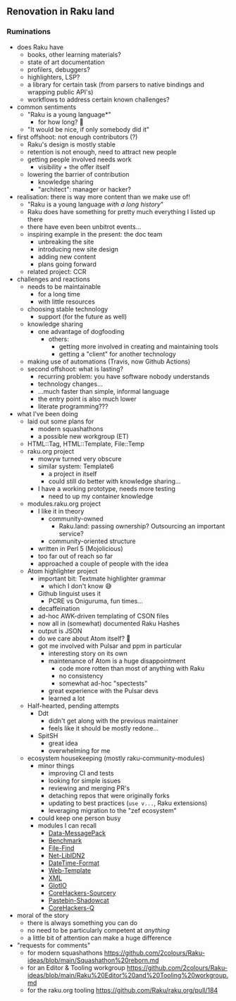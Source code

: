 ## Renovation in Raku land

### Ruminations
- does Raku have
	- books, other learning materials?
	- state of art documentation
	- profilers, debuggers?
	- highlighters, LSP?
	- a library for certain task (from parsers to native bindings and wrapping public API's)
	- workflows to address certain known challenges?
- common sentiments
	- "Raku is a young language*"
		- for how long? 🤔
	- "It would be nice, if only somebody did it"
- first offshoot: not enough contributors (?)
	- Raku's design is mostly stable
	- retention is not enough, need to attract new people
	- getting people involved needs work
		- visibility + the offer itself
	- lowering the barrier of contribution
		- knowledge sharing
		- "architect": manager or hacker?
- realisation: there is way more content than we make use of!
	- "Raku is a young language *with a long history*"
	- Raku does have something for pretty much  everything I listed up there
	- there have even been unbitrot events...
	- inspiring example in the present: the doc team
		- unbreaking the site
		- introducing new site design
		- adding new content
		- plans going forward
	- related project: CCR
- challenges and reactions
	- needs to be maintainable
		- for a long time
		- with little resources
	- choosing stable technology
		- support (for the future as well)
	- knowledge sharing
		- one advantage of dogfooding
			- others:
				- getting more involved in creating and maintaining tools
				- getting a "client" for another technology
	- making use of automations (Travis, now Github Actions)
	- second offshoot: what is lasting?
		- recurring problem: you have software nobody understands
		- technology changes...
		- ...much faster than simple, informal language
		- the entry point is also much lower
		- literate programming???
- what I've been doing
	- laid out some plans for
		- modern squashathons
		- a possible new workgroup (ET)
	- HTML::Tag, HTML::Template, File::Temp
	- raku.org project
		- mowyw turned very obscure
		- similar system: Template6
			- a project in itself
			- could still do better with knowledge sharing...
		- I have a working prototype, needs more testing
			- need to up my container knowledge
	- modules.raku.org project
		- I like it in theory
			- community-owned
				- Raku.land: passing ownership? Outsourcing an important service?
			- community-oriented structure
		- written in Perl 5 (Mojolicious)
		- too far out of reach so far
		- approached a couple of people with the idea
	- Atom highlighter project
		- important bit: Textmate highlighter grammar
			- which I don't know 😅
		- Github linguist uses it
			- PCRE vs Oniguruma, fun times...
		- decaffeination
		- ad-hoc AWK-driven templating of CSON files
		- now all in (somewhat) documented Raku Hashes
		- output is JSON
		- do we care about Atom itself? 🤔
		- got me involved with Pulsar and ppm in particular
			- interesting story on its own
			- maintenance of Atom is a huge disappointment
				- code more rotten than most of anything with Raku
				- no consistency
				- somewhat ad-hoc "spectests"
			- great experience with the Pulsar devs
			- learned a lot
	- Half-hearted, pending attempts
		- Ddt
			- didn't get along with the previous maintainer
			- feels like it should be mostly redone...
		- SpitSH
			- great idea
			- overwhelming for me
	- ecosystem housekeeping (mostly raku-community-modules)
		- minor things
			- improving CI and tests
			- looking for simple issues
			- reviewing and merging PR's
			- detaching repos that were originally forks
			- updating to best practices (`use v...`, Raku extensions)
			- leveraging migration to the "zef ecosystem"
		- could keep one person busy
		- modules I can recall
			- [Data-MessagePack](https://github.com/raku-community-modules/Data-MessagePack)
			- [Benchmark](https://github.com/raku-community-modules/Benchmark)
			- [File-Find](https://github.com/raku-community-modules/File-Find)
			- [Net-LibIDN2](https://github.com/raku-community-modules/Net-LibIDN2)
			- [DateTime-Format](https://github.com/raku-community-modules/DateTime-Format)
			- [Web-Template](https://github.com/raku-community-modules/Web-Template)
			- [XML](https://github.com/raku-community-modules/XML)
			- [GlotIO](https://github.com/raku-community-modules/GlotIO)
			- [CoreHackers-Sourcery](https://github.com/raku-community-modules/CoreHackers-Sourcery)
			- [Pastebin-Shadowcat](https://github.com/raku-community-modules/Pastebin-Shadowcat)
			- [CoreHackers-Q](https://github.com/raku-community-modules/CoreHackers-Q)
- moral of the story
	- there is always something you can do
	- no need to be particularly competent at _anything_
	- a little bit of attention can make a huge difference
- "requests for comments"
	- for modern squashathons https://github.com/2colours/Raku-ideas/blob/main/Squashathon%20reborn.md
	- for an Editor & Tooling workgroup https://github.com/2colours/Raku-ideas/blob/main/Raku%20Editor%20and%20Tooling%20workgroup.md
	- for the raku.org tooling https://github.com/Raku/raku.org/pull/184